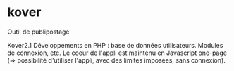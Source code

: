 # kover
Outil de publipostage

Kover2.1
Développements en PHP : base de données utilisateurs. Modules de connexion, etc.
Le coeur de l'appli est maintenu en Javascript one-page (=> possibilité d'utiliser l'appli, avec des limites imposées, sans connexion).
